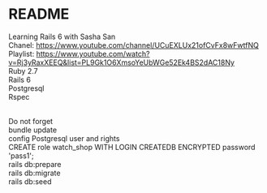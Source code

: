 # README

Learning Rails 6 with Sasha San </br>
Chanel: https://www.youtube.com/channel/UCuEXLUx21ofCvFx8wFwtfNQ </br>
Playlist: https://www.youtube.com/watch?v=Rj3yRaxXEEQ&list=PL9Gk1O6XmsoYeUbWGe52Ek4BS2dAC18Ny
</br>Ruby 2.7
</br>Rails 6
</br>Postgresql
</br>Rspec

</br>Do not forget
</br>bundle update
<br> config Postgresql user and rights<br>
CREATE role watch_shop WITH LOGIN CREATEDB ENCRYPTED password 'pass1';
</br>rails db:prepare
</br>rails db:migrate
</br>rails db:seed